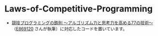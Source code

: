 # Laws-of-Competitive-Programming

- [競技プログラミングの鉄則 〜アルゴリズム力と思考力を高める77の技術〜](https://www.amazon.co.jp/dp/483997750X)（[E869120](https://github.com/E869120) さんが執筆）に対応したコードを置いています。
